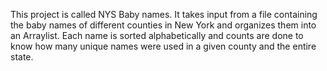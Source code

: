 This project is called NYS Baby names. It takes input from a file containing the baby names of different counties in New York and organizes them into an Arraylist. Each name is sorted alphabetically and counts are done to know how many unique names were used in a given county and the entire state.
